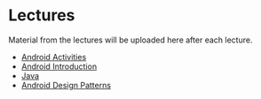 # Lectures
Material from the lectures will be uploaded here after each lecture.

* [Android Activities](../../lectures/android-activities/)
* [Android Introduction](../../lectures/android-introduction)
* [Java](../../lectures/java)
* [Android Design Patterns](../../lectures/android-design-patterns)